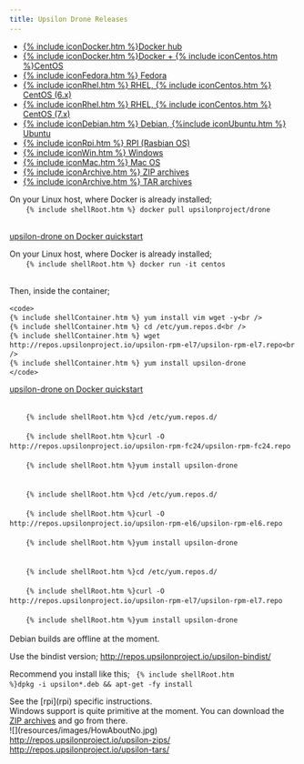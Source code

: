 ```yaml
---
title: Upsilon Drone Releases
---
```


<ul class = "tabmenu">
	<li><a href = "#dockerHub">{% include iconDocker.htm %}Docker hub</a></li>
	<li><a href = "#dockerCentos">{% include iconDocker.htm %}Docker + {% include iconCentos.htm %}CentOS</a></li>
	<li><a href = "#fedora">{% include iconFedora.htm %} Fedora</a></li>
	<li><a href = "#el6">{% include iconRhel.htm %} RHEL, {% include iconCentos.htm %} CentOS (6.x)</a></li>
	<li><a href = "#el7">{% include iconRhel.htm %} RHEL, {% include iconCentos.htm %} CentOS (7.x)</a></li>
	<li><a href = "#debianUbuntu">{% include iconDebian.htm %} Debian, {%include iconUbuntu.htm %} Ubuntu</a></li>
	<li><a href = "#rpi">{% include iconRpi.htm %} RPI (Rasbian OS)</a></li>
	<li><a href = "#win">{% include iconWin.htm %} Windows</a></li>
	<li><a href = "#mac">{% include iconMac.htm %} Mac OS</a></li>
	<li><a href = "#archivesZip">{% include iconArchive.htm %} ZIP archives</a></li>
	<li><a href = "#archivesTar">{% include iconArchive.htm %} TAR archives</a></li>
</ul>

<div id = "dockerHub" class = "tab">
On your Linux host, where Docker is already installed;
	<code>
	{% include shellRoot.htm %} docker pull upsilonproject/drone
	</code>

<a href = "quickstart-drone-docker">upsilon-drone on Docker quickstart</a>
</div>

<div id = "dockerCentos" class = "tab">
On your Linux host, where Docker is already installed;
	<code>
	{% include shellRoot.htm %} docker run -it centos
	</code>

Then, inside the container;

	<code>
	{% include shellContainer.htm %} yum install vim wget -y<br />
	{% include shellContainer.htm %} cd /etc/yum.repos.d<br />
	{% include shellContainer.htm %} wget http://repos.upsilonproject.io/upsilon-rpm-el7/upsilon-rpm-el7.repo<br />
	{% include shellContainer.htm %} yum install upsilon-drone
	</code>

<a href = "quickstart-drone-docker">upsilon-drone on Docker quickstart</a>
</div>

<div id = "fedora" class = "tab">
	<code>
	{% include shellRoot.htm %}cd /etc/yum.repos.d/<br />
	{% include shellRoot.htm %}curl -O http://repos.upsilonproject.io/upsilon-rpm-fc24/upsilon-rpm-fc24.repo<br />
	{% include shellRoot.htm %}yum install upsilon-drone
	</code>
</div>

<div id = "el6" class = "tab">
	<code>
	{% include shellRoot.htm %}cd /etc/yum.repos.d/<br />
	{% include shellRoot.htm %}curl -O http://repos.upsilonproject.io/upsilon-rpm-el6/upsilon-rpm-el6.repo<br />
	{% include shellRoot.htm %}yum install upsilon-drone
	</code>
</div>

<div id = "el7" class = "tab">
	<code>
	{% include shellRoot.htm %}cd /etc/yum.repos.d/<br />
	{% include shellRoot.htm %}curl -O http://repos.upsilonproject.io/upsilon-rpm-el7/upsilon-rpm-el7.repo<br />
	{% include shellRoot.htm %}yum install upsilon-drone
	</code>
</div>

<div id = "debianUbuntu" class = "tab">
Debian builds are offline at the moment. 

Use the bindist version; http://repos.upsilonproject.io/upsilon-bindist/ 

Recommend you install like this; 
	<code>
	{% include shellRoot.htm %}dpkg -i upsilon*.deb && apt-get -fy install
	</code>
</div>

<div id = "rpi" class = "tab" markdown = "1">
See the [rpi](rpi) specific instructions.
</div>

<div id = "win" class = "tab">
Windows support is quite primitive at the moment. You can download the <a href = "#archivesZip">ZIP archives</a> and go from there.
</div>

<div id = "mac" class = "tab" markdown = "1">
![](resources/images/HowAboutNo.jpg)
</div>

<div id = "archivesZip" class = "tab">
<a href = "http://repos.upsilonproject.io/upsilon-zips/">http://repos.upsilonproject.io/upsilon-zips/</a>
</div>

<div id = "archivesTar" class = "tab">
<a href = "http://repos.upsilonproject.io/upsilon-tars/">http://repos.upsilonproject.io/upsilon-tars/</a>
</div>


<script>
document.addEventListener("DOMContentLoaded", function() {
	document.querySelectorAll("ul.tabmenu li").forEach(function(el) {
		el.addEventListener("click", function(evt) {
			document.querySelectorAll("ul.tabmenu li a").forEach(function (tabControl) {
				tabControl.classList.remove("selected");
			});

			evt.target.classList.add("selected");
		});
	});
})
</script>
